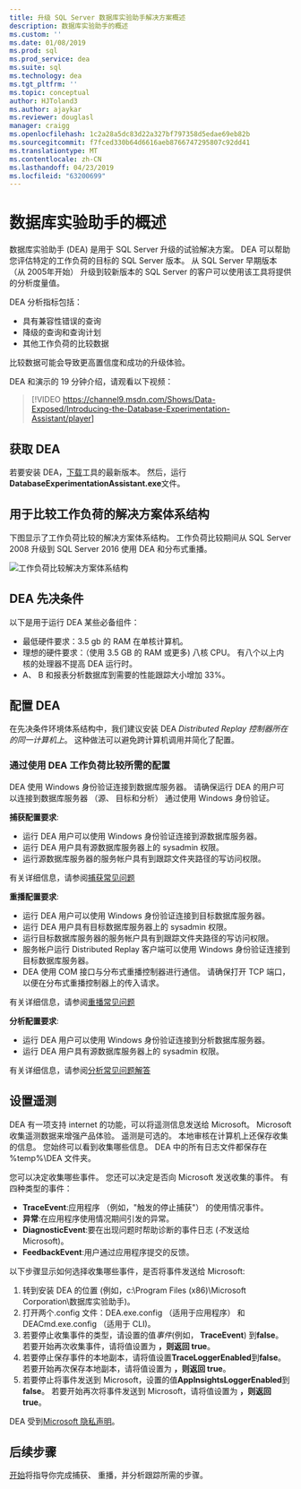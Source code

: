 ```yaml
---
title: 升级 SQL Server 数据库实验助手解决方案概述
description: 数据库实验助手的概述
ms.custom: ''
ms.date: 01/08/2019
ms.prod: sql
ms.prod_service: dea
ms.suite: sql
ms.technology: dea
ms.tgt_pltfrm: ''
ms.topic: conceptual
author: HJToland3
ms.author: ajaykar
ms.reviewer: douglasl
manager: craigg
ms.openlocfilehash: 1c2a28a5dc83d22a327bf797358d5edae69eb82b
ms.sourcegitcommit: f7fced330b64d6616aeb8766747295807c92dd41
ms.translationtype: MT
ms.contentlocale: zh-CN
ms.lasthandoff: 04/23/2019
ms.locfileid: "63200699"
---
```

# <a name="overview-of-database-experimentation-assistant"></a>数据库实验助手的概述

数据库实验助手 (DEA) 是用于 SQL Server 升级的试验解决方案。 DEA 可以帮助您评估特定的工作负荷的目标的 SQL Server 版本。 从 SQL Server 早期版本 （从 2005年开始） 升级到较新版本的 SQL Server 的客户可以使用该工具将提供的分析度量值。 

DEA 分析指标包括：
- 具有兼容性错误的查询
- 降级的查询和查询计划
- 其他工作负荷的比较数据

比较数据可能会导致更高置信度和成功的升级体验。

DEA 和演示的 19 分钟介绍，请观看以下视频：

> [!VIDEO https://channel9.msdn.com/Shows/Data-Exposed/Introducing-the-Database-Experimentation-Assistant/player]

## <a name="get-dea"></a>获取 DEA

若要安装 DEA，[下载](https://www.microsoft.com/download/details.aspx?id=54090)工具的最新版本。 然后，运行**DatabaseExperimentationAssistant.exe**文件。

## <a name="solution-architecture-for-comparing-workloads"></a>用于比较工作负荷的解决方案体系结构

下图显示了工作负荷比较的解决方案体系结构。 工作负荷比较期间从 SQL Server 2008 升级到 SQL Server 2016 使用 DEA 和分布式重播。

![工作负荷比较解决方案体系结构](./media/database-experimentation-assistant-overview/dea-overview-compare-solution-architecture.png)

## <a name="dea-prerequisites"></a>DEA 先决条件

以下是用于运行 DEA 某些必备组件：
- 最低硬件要求：3.5 gb 的 RAM 在单核计算机。
- 理想的硬件要求：（使用 3.5 GB 的 RAM 或更多) 八核 CPU。 有八个以上内核的处理器不提高 DEA 运行时。
- A、 B 和报表分析数据库到需要的性能跟踪大小增加 33%。

## <a name="configure-dea"></a>配置 DEA

在先决条件环境体系结构中，我们建议安装 DEA *Distributed Replay 控制器所在的同一计算机上*。 这种做法可以避免跨计算机调用并简化了配置。

### <a name="required-configuration-for-workload-comparison-by-using-dea"></a>通过使用 DEA 工作负荷比较所需的配置

DEA 使用 Windows 身份验证连接到数据库服务器。 请确保运行 DEA 的用户可以连接到数据库服务器 （源、 目标和分析） 通过使用 Windows 身份验证。

**捕获配置要求**:

*   运行 DEA 用户可以使用 Windows 身份验证连接到源数据库服务器。
*   运行 DEA 用户具有源数据库服务器上的 sysadmin 权限。
*   运行源数据库服务器的服务帐户具有到跟踪文件夹路径的写访问权限。

有关详细信息，请参阅[捕获常见问题](database-experimentation-assistant-capture-trace.md#frequently-asked-questions-about-trace-capture)

**重播配置要求**: 

*   运行 DEA 用户可以使用 Windows 身份验证连接到目标数据库服务器。
*   运行 DEA 用户具有目标数据库服务器上的 sysadmin 权限。
*   运行目标数据库服务器的服务帐户具有到跟踪文件夹路径的写访问权限。
*   服务帐户运行 Distributed Replay 客户端可以使用 Windows 身份验证连接到目标数据库服务器。
*   DEA 使用 COM 接口与分布式重播控制器进行通信。 请确保打开 TCP 端口，以便在分布式重播控制器上的传入请求。

有关详细信息，请参阅[重播常见问题](database-experimentation-assistant-replay-trace.md#frequently-asked-questions-about-trace-replay)

**分析配置要求**: 

*   运行 DEA 用户可以使用 Windows 身份验证连接到分析数据库服务器。
*   运行 DEA 用户具有源数据库服务器上的 sysadmin 权限。

有关详细信息，请参阅[分析常见问题解答](database-experimentation-assistant-create-report.md#frequently-asked-questions-about-analysis-reports)

## <a name="set-up-telemetry"></a>设置遥测

DEA 有一项支持 internet 的功能，可以将遥测信息发送给 Microsoft。 Microsoft 收集遥测数据来增强产品体验。 遥测是可选的。 本地审核在计算机上还保存收集的信息。 您始终可以看到收集哪些信息。 DEA 中的所有日志文件都保存在 %temp%\\DEA 文件夹。

您可以决定收集哪些事件。 您还可以决定是否向 Microsoft 发送收集的事件。 有四种类型的事件：

*   **TraceEvent**:应用程序 （例如，"触发的停止捕获"） 的使用情况事件。
*   **异常**:在应用程序使用情况期间引发的异常。
*   **DiagnosticEvent**:要在出现问题时帮助诊断的事件日志 (*不*发送给 Microsoft)。
*   **FeedbackEvent**:用户通过应用程序提交的反馈。

以下步骤显示如何选择收集哪些事件，是否将事件发送给 Microsoft:

1.  转到安装 DEA 的位置 (例如，c:\\Program Files (x86)\\Microsoft Corporation\\数据库实验助手)。
2.  打开两个.config 文件：DEA.exe.config （适用于应用程序） 和 DEACmd.exe.config （适用于 CLI)。
3.  若要停止收集事件的类型，请设置的值*事件*(例如， **TraceEvent**) 到**false**。 若要开始再次收集事件，请将值设置为 **，则返回 true**。
4.  若要停止保存事件的本地副本，请将值设置**TraceLoggerEnabled**到**false**。 若要开始再次保存本地副本，请将值设置为 **，则返回 true**。
5.  若要停止将事件发送到 Microsoft，设置的值**AppInsightsLoggerEnabled**到**false**。 若要开始再次将事件发送到 Microsoft，请将值设置为 **，则返回 true**。

DEA 受到[Microsoft 隐私声明](https://aka.ms/dea-privacy)。

## <a name="next-steps"></a>后续步骤

[开始](database-experimentation-assistant-get-started.md)将指导你完成捕获、 重播，并分析跟踪所需的步骤。

